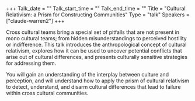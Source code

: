 +++
Talk_date = ""
Talk_start_time = ""
Talk_end_time = ""
Title = "Cultural Relativism: a Prism for Constructing Communities"
Type = "talk"
Speakers = ["claude-warren2"]
+++

Cross cultural teams bring a special set of pitfalls that are not present in mono cultural teams; from hidden misunderstandings to perceived hostility or indifference.   This talk introduces the anthropological concept of cultural relativism, explores how it can be used to uncover potential conflicts that arise out of cultural differences, and presents culturally sensitive strategies for addressing them.

You will gain an understanding of the interplay between culture and perception, and will understand how to apply the prism of cultural relativism to detect, understand, and disarm cultural differences that lead to failure within cross cultural communities.